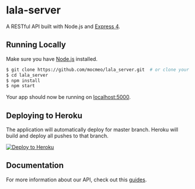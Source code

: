 # lala-server

A RESTful API built with Node.js and [Express 4](http://expressjs.com/).

## Running Locally

Make sure you have [Node.js](http://nodejs.org/) installed.

```sh
$ git clone https://github.com/mocmeo/lala_server.git  # or clone your own fork
$ cd lala_server
$ npm install
$ npm start
```

Your app should now be running on [localhost:5000](http://localhost:5000/).

## Deploying to Heroku

The application will automatically deploy for master branch. Heroku will build and deploy all pushes to that branch.

[![Deploy to Heroku](https://www.herokucdn.com/deploy/button.png)](https://heroku.com/deploy)

## Documentation

For more information about our API, check out this [guides](https://docs.google.com/document/d/1rvhbq336b4yZrxMBSL1_LjYJmE2_s0oJCVzRVuQPutk/edit).
